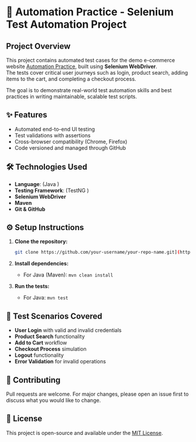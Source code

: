 # 🛒 Automation Practice - Selenium Test Automation Project



## Project Overview
This project contains automated test cases for the demo e-commerce website [Automation Practice](http://www.automationpractice.pl/index.php), built using **Selenium WebDriver**.  
The tests cover critical user journeys such as login, product search, adding items to the cart, and completing a checkout process.

The goal is to demonstrate real-world test automation skills and best practices in writing maintainable, scalable test scripts.




## ✨ Features
- Automated end-to-end UI testing
- Test validations with assertions
- Cross-browser compatibility (Chrome, Firefox)
- Code versioned and managed through GitHub




## 🛠️ Technologies Used
- **Language**: (Java )
- **Testing Framework**: (TestNG )
- **Selenium WebDriver**
- **Maven** 
- **Git & GitHub**

  


## ⚙️ Setup Instructions

1. **Clone the repository:**
   ```bash
   git clone https://github.com/your-username/your-repo-name.git](https://github.com/ParameeDilanka/Ecommerce-Website-Selenium-Automation-.git
   ```

2. **Install dependencies:**
   - For Java (Maven): `mvn clean install`

3. **Run the tests:**
   - For Java: `mvn test`




## 🧪 Test Scenarios Covered
- **User Login** with valid and invalid credentials
- **Product Search** functionality
- **Add to Cart** workflow
- **Checkout Process** simulation
- **Logout** functionality
- **Error Validation** for invalid operations




## 🤝 Contributing
Pull requests are welcome. For major changes, please open an issue first to discuss what you would like to change.




## 📜 License
This project is open-source and available under the [MIT License](LICENSE).
